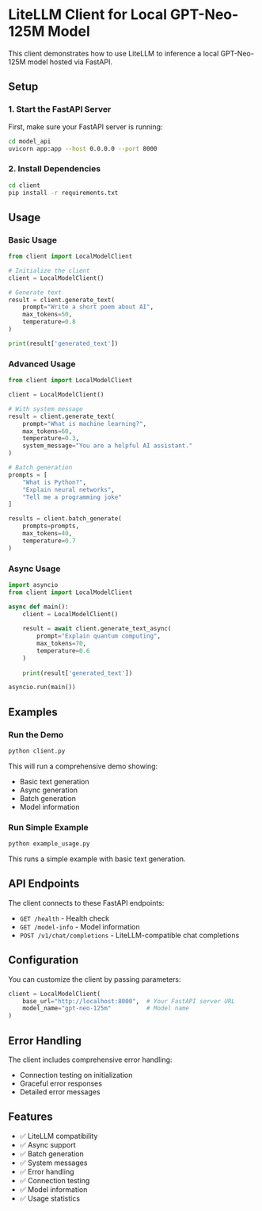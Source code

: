 # LiteLLM Client for Local GPT-Neo-125M Model

This client demonstrates how to use LiteLLM to inference a local GPT-Neo-125M model hosted via FastAPI.

## Setup

### 1. Start the FastAPI Server

First, make sure your FastAPI server is running:

```bash
cd model_api
uvicorn app:app --host 0.0.0.0 --port 8000
```

### 2. Install Dependencies

```bash
cd client
pip install -r requirements.txt
```

## Usage

### Basic Usage

```python
from client import LocalModelClient

# Initialize the client
client = LocalModelClient()

# Generate text
result = client.generate_text(
    prompt="Write a short poem about AI",
    max_tokens=50,
    temperature=0.8
)

print(result['generated_text'])
```

### Advanced Usage

```python
from client import LocalModelClient

client = LocalModelClient()

# With system message
result = client.generate_text(
    prompt="What is machine learning?",
    max_tokens=60,
    temperature=0.3,
    system_message="You are a helpful AI assistant."
)

# Batch generation
prompts = [
    "What is Python?",
    "Explain neural networks",
    "Tell me a programming joke"
]

results = client.batch_generate(
    prompts=prompts,
    max_tokens=40,
    temperature=0.7
)
```

### Async Usage

```python
import asyncio
from client import LocalModelClient

async def main():
    client = LocalModelClient()
    
    result = await client.generate_text_async(
        prompt="Explain quantum computing",
        max_tokens=70,
        temperature=0.6
    )
    
    print(result['generated_text'])

asyncio.run(main())
```

## Examples

### Run the Demo

```bash
python client.py
```

This will run a comprehensive demo showing:
- Basic text generation
- Async generation
- Batch generation
- Model information

### Run Simple Example

```bash
python example_usage.py
```

This runs a simple example with basic text generation.

## API Endpoints

The client connects to these FastAPI endpoints:

- `GET /health` - Health check
- `GET /model-info` - Model information
- `POST /v1/chat/completions` - LiteLLM-compatible chat completions

## Configuration

You can customize the client by passing parameters:

```python
client = LocalModelClient(
    base_url="http://localhost:8000",  # Your FastAPI server URL
    model_name="gpt-neo-125m"          # Model name
)
```

## Error Handling

The client includes comprehensive error handling:

- Connection testing on initialization
- Graceful error responses
- Detailed error messages

## Features

- ✅ LiteLLM compatibility
- ✅ Async support
- ✅ Batch generation
- ✅ System messages
- ✅ Error handling
- ✅ Connection testing
- ✅ Model information
- ✅ Usage statistics 
